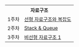 <table>
<tr><th colspan="2">자료구조</th></tr>
<tr><td rowspan="1">1주차</td><td><a href = "https://volcano-catfish-a3b.notion.site/65f5599f231d4cfb9f898a1acc79082f?pvs=4">선형 자료구조와 복잡도</a></td></tr>
<tr><td rowspan="1">2주차</td><td><a href = "https://volcano-catfish-a3b.notion.site/Stack-Queue-21975c11363f4be8a43a8063030086c3?pvs=4">Stack & Queue</a></td></tr>
<tr><td rowspan="1">3주차</td><td><a href = "[https://volcano-catfish-a3b.notion.site/Stack-Queue-21975c11363f4be8a43a8063030086c3?pvs=4](https://volcano-catfish-a3b.notion.site/27b2abfd80d64e059179f6cdcfa24c7e?pvs=4)https://volcano-catfish-a3b.notion.site/27b2abfd80d64e059179f6cdcfa24c7e?pvs=4">비선형 자료구조 1</a></td></tr>
  
</table>
